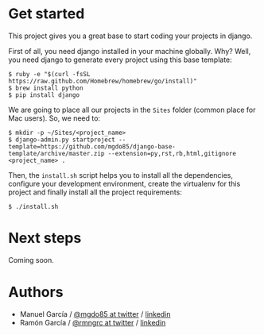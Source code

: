 Get started
===========

This project gives you a great base to start coding your projects in django.

First of all, you need django installed in your machine globally. Why? Well, you need django to generate every project using this base template:

    $ ruby -e "$(curl -fsSL https://raw.github.com/Homebrew/homebrew/go/install)"
    $ brew install python
    $ pip install django


We are going to place all our projects in the ``Sites`` folder (common place for Mac users). So, we need to:

    $ mkdir -p ~/Sites/<project_name>
    $ django-admin.py startproject --template=https://github.com/mgdo85/django-base-template/archive/master.zip --extension=py,rst,rb,html,gitignore <project_name> .


Then, the ``install.sh`` script helps you to install all the dependencies, configure your development environment, create the virtualenv for this project and finally install all the project requirements:

    $ ./install.sh


Next steps
===========

Coming soon. 


Authors
===========

- Manuel García / [@mgdo85 at twitter](https://www.twitter.com/mgdo85) / [linkedin](http://es.linkedin.com/in/mgdo85/)
- Ramón García / [@rmngrc at twitter](https://www.twitter.com/rmngrc) / [linkedin](http://es.linkedin.com/in/rmngrc/)